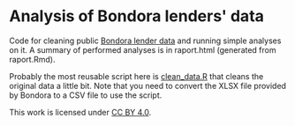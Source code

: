 # Analysis of Bondora lenders' data

Code for cleaning public [Bondora lender data](https://www.bondora.co.uk/en/invest/statistics/data_export) and running simple analyses on it. A summary of performed analyses is in raport.html (generated from raport.Rmd).

Probably the most reusable script here is [clean_data.R](https://github.com/taivop/bondora/blob/master/clean_data.R) that cleans the original data a little bit. Note that you need to convert the XLSX file provided by Bondora to a CSV file to use the script.


This work is licensed under [CC BY 4.0](http://creativecommons.org/licenses/by/4.0/).
